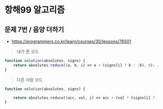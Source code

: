 # 항해99 알고리즘
## 문제 7번 / 음양 더하기
- https://programmers.co.kr/learn/courses/30/lessons/76501

> 내가 푼 코드
```js
function solution(absolutes, signs) {
    return absolutes.reduce((a, b, i) => a + (signs[i] ? b : -b), 0); // 리듀스를 사용해 값을 더하는데, signs의 배열값이 false인 경우 뺀다
}
```

> 다른 사람 코드
```js
function solution(absolutes, signs) {

    return absolutes.reduce((acc, val, i) => acc + (val * (signs[i] ? 1 : -1)), 0); // 위랑 동일 코드
}
```